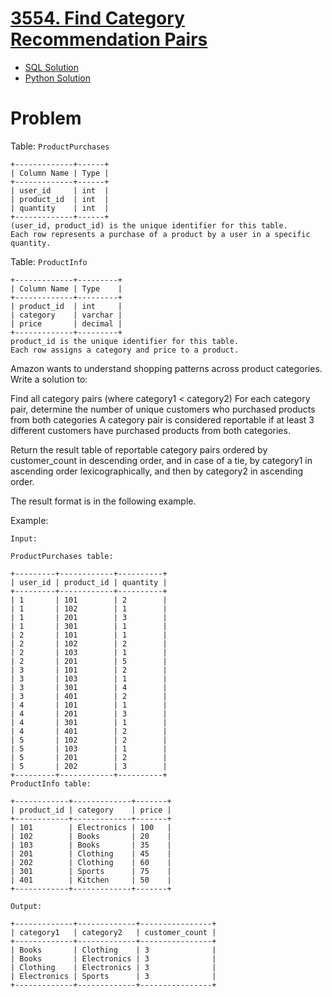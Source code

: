 # [3554. Find Category Recommendation Pairs](https://leetcode.com/problems/find-category-recommendation-pairs/)

* [SQL Solution](https://leetcode.com/problems/find-category-recommendation-pairs/solutions/7173815/ctes-by-atamalu123-0u5x/)
* [Python Solution](https://leetcode.com/problems/find-category-recommendation-pairs/solutions/7173818/pandas-solution-by-atamalu123-5pl6/)

# Problem

Table: `ProductPurchases`

```
+-------------+------+
| Column Name | Type | 
+-------------+------+
| user_id     | int  |
| product_id  | int  |
| quantity    | int  |
+-------------+------+
(user_id, product_id) is the unique identifier for this table. 
Each row represents a purchase of a product by a user in a specific quantity.
```

Table: `ProductInfo`

```
+-------------+---------+
| Column Name | Type    | 
+-------------+---------+
| product_id  | int     |
| category    | varchar |
| price       | decimal |
+-------------+---------+
product_id is the unique identifier for this table.
Each row assigns a category and price to a product.
```

Amazon wants to understand shopping patterns across product categories. Write a solution to:

Find all category pairs (where category1 < category2)
For each category pair, determine the number of unique customers who purchased products from both categories
A category pair is considered reportable if at least 3 different customers have purchased products from both categories.

Return the result table of reportable category pairs ordered by customer_count in descending order, and in case of a tie, by category1 in ascending order lexicographically, and then by category2 in ascending order.

The result format is in the following example.

 

Example:

```
Input:

ProductPurchases table:

+---------+------------+----------+
| user_id | product_id | quantity |
+---------+------------+----------+
| 1       | 101        | 2        |
| 1       | 102        | 1        |
| 1       | 201        | 3        |
| 1       | 301        | 1        |
| 2       | 101        | 1        |
| 2       | 102        | 2        |
| 2       | 103        | 1        |
| 2       | 201        | 5        |
| 3       | 101        | 2        |
| 3       | 103        | 1        |
| 3       | 301        | 4        |
| 3       | 401        | 2        |
| 4       | 101        | 1        |
| 4       | 201        | 3        |
| 4       | 301        | 1        |
| 4       | 401        | 2        |
| 5       | 102        | 2        |
| 5       | 103        | 1        |
| 5       | 201        | 2        |
| 5       | 202        | 3        |
+---------+------------+----------+
ProductInfo table:

+------------+-------------+-------+
| product_id | category    | price |
+------------+-------------+-------+
| 101        | Electronics | 100   |
| 102        | Books       | 20    |
| 103        | Books       | 35    |
| 201        | Clothing    | 45    |
| 202        | Clothing    | 60    |
| 301        | Sports      | 75    |
| 401        | Kitchen     | 50    |
+------------+-------------+-------+
```
```
Output:

+-------------+-------------+----------------+
| category1   | category2   | customer_count |
+-------------+-------------+----------------+
| Books       | Clothing    | 3              |
| Books       | Electronics | 3              |
| Clothing    | Electronics | 3              |
| Electronics | Sports      | 3              |
+-------------+-------------+----------------+
```
